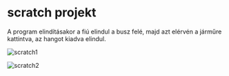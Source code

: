 # scratch projekt

A program elindításakor a fiú elindul a busz felé, majd azt elérvén a járműre kattintva, az hangot kiadva elindul.

![scratch1](https://user-images.githubusercontent.com/61745824/75816549-b49e3980-5d95-11ea-8efd-48336e649395.png)

![scratch2](https://user-images.githubusercontent.com/61745824/75816776-1eb6de80-5d96-11ea-9e5a-46e1a0521413.png)





